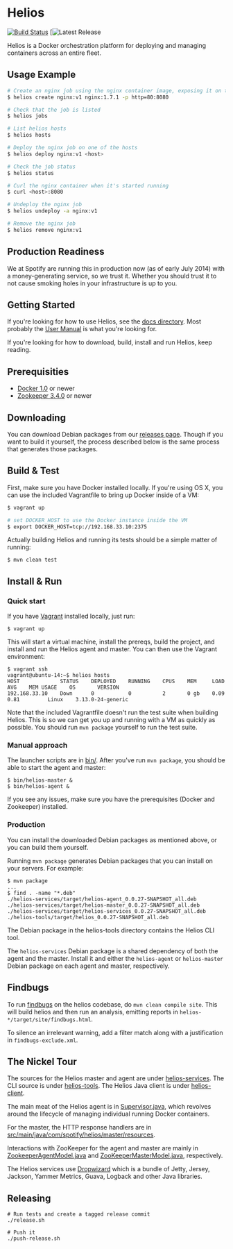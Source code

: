 Helios
======

[![Build Status](https://travis-ci.org/spotify/helios.svg?branch=master)](https://travis-ci.org/spotify/helios)
[![Latest Release](http://img.shields.io/github/release/spotify/helios.svg)

Helios is a Docker orchestration platform for deploying and managing
containers across an entire fleet.

Usage Example
-------------

```sh
# Create an nginx job using the nginx container image, exposing it on the host on port 8080
$ helios create nginx:v1 nginx:1.7.1 -p http=80:8080

# Check that the job is listed
$ helios jobs

# List helios hosts
$ helios hosts

# Deploy the nginx job on one of the hosts
$ helios deploy nginx:v1 <host>

# Check the job status
$ helios status

# Curl the nginx container when it's started running
$ curl <host>:8080

# Undeploy the nginx job
$ helios undeploy -a nginx:v1

# Remove the nginx job
$ helios remove nginx:v1
```

Production Readiness
--------------------
We at Spotify are running this in production now (as of early July 2014) with a money-generating
service, so we trust it.  Whether you should trust it to not cause smoking holes in your 
infrastructure is up to you.

Getting Started
---------------

If you're looking for how to use Helios, see the [docs directory](docs).
Most probably the [User Manual](docs/user_manual.md) is what you're looking for.

If you're looking for how to download, build, install and run Helios, keep reading.

Prerequisities
--------------

* [Docker 1.0](https://github.com/dotcloud/docker) or newer
* [Zookeeper 3.4.0](https://zookeeper.apache.org/) or newer

Downloading
-----------
You can download Debian packages from our [releases page](https://github.com/spotify/helios/releases).  Though if you want to build it yourself, the process described below is the same process that
generates those packages.

Build & Test
------------

First, make sure you have Docker installed locally. If you're using OS X, you can use
the included Vagrantfile to bring up Docker inside of a VM:

```sh
$ vagrant up

# set DOCKER_HOST to use the Docker instance inside the VM
$ export DOCKER_HOST=tcp://192.168.33.10:2375
```

Actually building Helios and running its tests should be a simple matter
of running:

    $ mvn clean test

Install & Run
-------------

### Quick start
If you have [Vagrant](http://www.vagrantup.com/) installed locally, just run:

    $ vagrant up

This will start a virtual machine, install the prereqs, build the project, and install and run
the Helios agent and master. You can then use the Vagrant environment:
```
$ vagrant ssh
vagrant@ubuntu-14:~$ helios hosts
HOST             STATUS    DEPLOYED    RUNNING    CPUS    MEM     LOAD AVG    MEM USAGE    OS       VERSION
192.168.33.10    Down      0           0          2       0 gb    0.09        0.81         Linux    3.13.0-24-generic
```

Note that the included Vagrantfile doesn't run the test suite when building Helios. This is so
we can get you up and running with a VM as quickly as possible. You should run `mvn package`
yourself to run the test suite.

### Manual approach

The launcher scripts are in [bin/](bin).
After you've run `mvn package`, you should be able to start the agent and master:

    $ bin/helios-master &
    $ bin/helios-agent &

If you see any issues, make sure you have the prerequisites (Docker and Zookeeper) installed.

### Production
You can install the downloaded Debian packages as mentioned above, or you
can build them yourself.

Running `mvn package` generates Debian packages that you can install on
your servers. For example:

    $ mvn package
    ...
    $ find . -name "*.deb"
    ./helios-services/target/helios-agent_0.0.27-SNAPSHOT_all.deb
    ./helios-services/target/helios-master_0.0.27-SNAPSHOT_all.deb
    ./helios-services/target/helios-services_0.0.27-SNAPSHOT_all.deb
    ./helios-tools/target/helios_0.0.27-SNAPSHOT_all.deb

The Debian package in the helios-tools directory contains the Helios CLI tool.

The `helios-services` Debian package is a shared dependency of both the agent
and the master. Install it and either the `helios-agent` or `helios-master`
Debian package on each agent and master, respectively.

Findbugs
--------

To run [findbugs](http://findbugs.sourceforge.net) on the helios codebase, do
`mvn clean compile site`. This will build helios and then run an analysis,
emitting reports in `helios-*/target/site/findbugs.html`.

To silence an irrelevant warning, add a filter match along with a justification
in `findbugs-exclude.xml`.

The Nickel Tour
---------------

The sources for the Helios master and agent are under [helios-services](helios-services).
The CLI source is under [helios-tools](helios-tools).
The Helios Java client is under [helios-client](helios-client).

The main meat of the Helios agent is in [Supervisor.java](helios-services/src/main/java/com/spotify/helios/agent/Supervisor.java),
which revolves around the lifecycle of managing individual running Docker containers.

For the master, the HTTP response handlers are in [src/main/java/com/spotify/helios/master/resources](helios-services/src/main/java/com/spotify/helios/master/resources).

Interactions with ZooKeeper for the agent and master are mainly in [ZookeeperAgentModel.java](helios-services/src/main/java/com/spotify/helios/agent/ZooKeeperAgentModel.java)
and [ZooKeeperMasterModel.java](helios-services/src/main/java/com/spotify/helios/master/ZooKeeperMasterModel.java),
respectively.

The Helios services use [Dropwizard](http://dropwizard.io) which is a
bundle of Jetty, Jersey, Jackson, Yammer Metrics, Guava, Logback and
other Java libraries.

Releasing
---------

    # Run tests and create a tagged release commit
    ./release.sh

    # Push it
    ./push-release.sh
